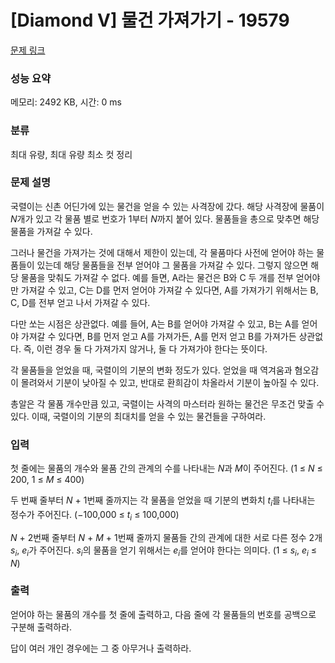 # [Diamond V] 물건 가져가기 - 19579 

[문제 링크](https://www.acmicpc.net/problem/19579) 

### 성능 요약

메모리: 2492 KB, 시간: 0 ms

### 분류

최대 유량, 최대 유량 최소 컷 정리

### 문제 설명

<p>국렬이는 신촌 어딘가에 있는 물건을 얻을 수 있는 사격장에 갔다. 해당 사격장에 물품이 <em>N</em>개가 있고 각 물품 별로 번호가 1부터 <em>N</em>까지 붙어 있다. 물품들을 총으로 맞추면 해당 물품을 가져갈 수 있다.</p>

<p>그러나 물건을 가져가는 것에 대해서 제한이 있는데, 각 물품마다 사전에 얻어야 하는 물품들이 있는데 해당 물품들을 전부 얻어야 그 물품을 가져갈 수 있다. 그렇지 않으면 해당 물품을 맞춰도 가져갈 수 없다. 예를 들면, A라는 물건은 B와 C 두 개를 전부 얻어야만 가져갈 수 있고, C는 D를 먼저 얻어야 가져갈 수 있다면, A를 가져가기 위해서는 B, C, D를 전부 얻고 나서 가져갈 수 있다.</p>

<p>다만 쏘는 시점은 상관없다. 예를 들어, A는 B를 얻어야 가져갈 수 있고, B는 A를 얻어야 가져갈 수 있다면, B를 먼저 얻고 A를 가져가든, A를 먼저 얻고 B를 가져가든 상관없다. 즉, 이런 경우 둘 다 가져가지 않거나, 둘 다 가져가야 한다는 뜻이다.</p>

<p>각 물품들을 얻었을 때, 국렬이의 기분의 변화 정도가 있다. 얻었을 때 역겨움과 혐오감이 몰려와서 기분이 낮아질 수 있고, 반대로 환희감이 차올라서 기분이 높아질 수 있다.</p>

<p>총알은 각 물품 개수만큼 있고, 국렬이는 사격의 마스터라 원하는 물건은 무조건 맞출 수 있다. 이때, 국렬이의 기분의 최대치를 얻을 수 있는 물건들을 구하여라.</p>

### 입력 

 <p>첫 줄에는 물품의 개수와 물품 간의 관계의 수를 나타내는 <em>N</em>과 <em>M</em>이 주어진다. (1 ≤ <em>N</em> ≤ 200, 1 ≤ <em>M</em> ≤ 400)</p>

<p>두 번째 줄부터 <em>N </em>+ 1번째 줄까지는 각 물품을 얻었을 때 기분의 변화치 <em>t<sub>i</sub></em>를 나타내는 정수가 주어진다. (−100,000 ≤ <em>t<sub>i</sub></em> ≤ 100,000)</p>

<p><em>N</em> + 2번째 줄부터 <em>N</em> + <em>M</em> + 1번째 줄까지 물품들 간의 관계에 대한 서로 다른 정수 2개 <em>s<sub>i</sub></em>, <em>e<sub>i</sub></em>가 주어진다. <em>s<sub>i</sub></em>의 물품을 얻기 위해서는 <em>e<sub>i</sub></em>를 얻어야 한다는 의미다. (1 ≤ <em>s<sub>i</sub></em>, <em>e<sub>i</sub></em> ≤ <em>N</em>)</p>

### 출력 

 <p>얻어야 하는 물품의 개수를 첫 줄에 출력하고, 다음 줄에 각 물품들의 번호를 공백으로 구분해 출력하라.</p>

<p>답이 여러 개인 경우에는 그 중 아무거나 출력하라.</p>

